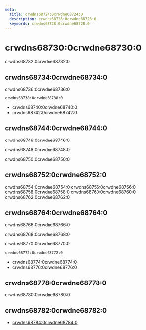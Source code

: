 ```yaml
---
meta:
  title: crwdns68724:0crwdne68724:0
  description: crwdns68726:0crwdne68726:0
  keywords: crwdns68728:0crwdne68728:0
---
```


# crwdns68730:0crwdne68730:0
crwdns68732:0crwdne68732:0

<entry-ad />

## crwdns68734:0crwdne68734:0
crwdns68736:0crwdne68736:0

`crwdns68738:0crwdne68738:0`
- crwdns68740:0crwdne68740:0
- crwdns68742:0crwdne68742:0


## crwdns68744:0crwdne68744:0
crwdns68746:0crwdne68746:0

  crwdns68748:0crwdne68748:0

  crwdns68750:0crwdne68750:0

## crwdns68752:0crwdne68752:0
crwdns68754:0crwdne68754:0
<alert type="success">crwdns68756:0crwdne68756:0</alert>
<alert type="info">crwdns68758:0crwdne68758:0</alert>
<alert type="warning">crwdns68760:0crwdne68760:0</alert>
<alert type="error">crwdns68762:0crwdne68762:0</alert>

## crwdns68764:0crwdne68764:0
crwdns68766:0crwdne68766:0

  crwdns68768:0crwdne68768:0

  crwdns68770:0crwdne68770:0

  `crwdns68772:0crwdne68772:0`
  - crwdns68774:0crwdne68774:0
  - crwdns68776:0crwdne68776:0

## crwdns68778:0crwdne68778:0
crwdns68780:0crwdne68780:0

## crwdns68782:0crwdne68782:0
  - [crwdns68784:0crwdne68784:0]()

<backmatter />
